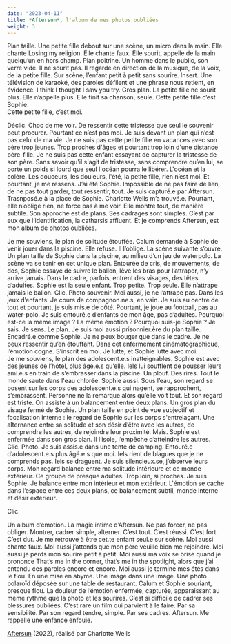 ```yaml
--- 
date: "2023-04-11"
title: *Aftersun*, l'album de mes photos oubliées
weight: 3
---
```



Plan taille. Une petite fille debout sur une scène, un micro dans la main. Elle chante Losing my religion. Elle chante faux. Elle sourit, appelle de la main quelqu’un en hors champ. Plan poitrine. Un homme dans le public, son verre vide. Il ne sourit pas. Il regarde en direction de la musique, de la voix, de la petite fille. Sur scène, l’enfant petit à petit sans sourire. Insert. Une télévision de karaoké, des paroles défilent et une phrase nous retient, en évidence. I think I thought I saw you try. Gros plan. La petite fille ne sourit plus. Elle n’appelle plus. Elle finit sa chanson, seule. Cette petite fille c’est Sophie.  
Cette petite fille, c’est moi.  

Déclic. Choc de me voir. De ressentir cette tristesse que seul le souvenir peut procurer. Pourtant ce n’est pas moi. Je suis devant un plan qui n’est pas celui de ma vie. Je ne suis pas cette petite fille en vacances avec son père trop jeunes. Trop proches d'âges et pourtant trop loin d'une distance père-fille. Je ne suis pas cette enfant essayant de capturer la tristesse de son père. Sans savoir qu'il s'agit de tristesse, sans comprendre qu’en lui, se porte un poids si lourd que seul l'océan pourra le libérer. L'océan et la colère. Les douceurs, les douleurs, l'été, la petite fille, rien n’est moi. Et pourtant, je me ressens. J’ai été Sophie. Impossible de ne pas faire de lien, de ne pas tout garder, tout ressentir, tout. Je suis capturé.e par Aftersun. Trasnposé.e à la place de Sophie. Charlotte Wells m’a trouvé.e. Pourtant, elle n’oblige rien, ne force pas à me voir. Elle montre tout, de manière subtile. Son approche est de plans. Ses cadrages sont simples. C’est par eux que l’identification, la catharsis affluent. Et je comprends
Aftersun, est mon album de photos oubliées. 

Je me souviens, le plan de solitude étouffée. Calum demande à Sophie de venir jouer dans la piscine. Elle refuse. Il l’oblige. La scène suivante s’ouvre. Un plan taille de Sophie dans la piscine, au milieu d’un jeu de waterpolo. La scène va se tenir en cet unique plan. Entourée de cris, de mouvements, de dos, Sophie essaye de suivre le ballon, lève les bras pour l’attraper, n’y arrive jamais. Dans le cadre, parfois, entrent des visages, des têtes d’adultes. Sophie est la seule enfant. Trop petite. Trop seule. Elle n’attrape jamais le ballon. Clic. Photo souvenir. Moi aussi, je ne l’attrape pas. Dans les jeux d’enfants. Je cours de compagnon.ne.s, en vain. Je suis au centre de tout et pourtant, je suis mis.e de côté. Pourtant, je joue au football, pas au water-polo. Je suis entouré.e d’enfants de mon âge, pas d’adultes. Pourquoi est-ce la même image ? La même émotion ? Pourquoi suis-je Sophie ? Je sais. Je sens. Le plan. Je suis moi aussi prisonnier.ère du plan taille. Encadré.e comme Sophie. Je ne peux bouger que dans le cadre. Je ne peux ressentir qu’en étouffant. Dans cet enfermement cinématographique, l’émotion cogne. S’inscrit en moi. Je lutte, et Sophie lutte avec moi.   
Je me souviens, le plan des adolescent.e.s inatteignables. Sophie est avec des jeunes de l’hôtel, plus âgé.e.s qu’elle. Iels lui soufflent de pousser leurs ami.e.s en train de s’embrasser dans la piscine. Un plouf. Des rires. Tout le monde saute dans l'eau chlorée. Sophie aussi. Sous l’eau, son regard se posent sur les corps des adolescent.e.s qui nagent, se rapprochent, s’embrassent. Personne ne la remarque alors qu’elle voit tout. Et son regard est triste. On assiste à un balancement entre deux plans. Un gros plan du visage fermé de Sophie. Un plan taille en point de vue subjectif et focalisation interne : le regard de Sophie sur les corps s'entrelaçant. Une alternance entre sa solitude et son désir d’être avec les autres, de comprendre les autres, de rejoindre leur proximité. Mais. Sophie est enfermée dans son gros plan. Il l’isole, l’empêche d’atteindre les autres. Clic. Photo. Je suis assis.e dans une tente de camping. Entouré.e d’adolescent.e.s plus âgé.e.s que moi. Iels rient de blagues que je ne comprends pas. Iels se draguent. Je suis silencieux.se, j’observe leurs corps. Mon regard balance entre ma solitude intérieure et ce monde extérieur. Ce groupe de presque adultes. Trop loin, si proches. Je suis Sophie. Je balance entre mon intérieur et mon extérieur. L'émotion se cache dans l’espace entre ces deux plans, ce balancement subtil, monde interne et désir extérieur. 
 
 Clic.  
 
Un album d’émotion. La magie intime d’Aftersun. Ne pas forcer, ne pas obliger. Montrer, cadrer simple, alterner. C’est tout. C’est réussi. C’est fort. C’est dur. Je me retrouve à être cet.te enfant seul.e sur scène. Moi aussi chante faux. Moi aussi j’attends que mon père veuille bien me rejoindre. Moi aussi je perds mon sourire petit à petit. Moi aussi ma voix se brise quand je prononce That’s me in the corner, that’s me in the spotlight, alors que j’ai entendu ces paroles encore et encore. Moi aussi je termine mes étés dans le flou. En une mise en abyme. Une image dans une image. Une photo polaroïd déposée sur une table de restaurant.  Calum et Sophie souriant, presque flou. La douleur de l’émotion enfermée, capturée, apparaissant au même rythme que la photo et les sourires. C’est si difficile de cadrer ses blessures oubliées. C’est rare un film qui parvient à le faire. Par sa sensibilité. Par son regard tendre, simple. Par ses cadres. Aftersun. Me rappelle une enfance enfouie.

[Aftersun](https://www.youtube.com/watch?v=G9jOaggGPKQ) (2022), réalisé par Charlotte Wells

